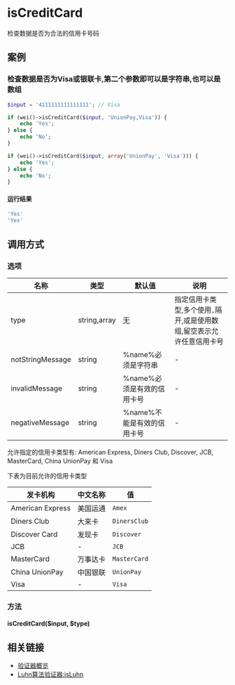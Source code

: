 isCreditCard
============

检查数据是否为合法的信用卡号码

案例
----

### 检查数据是否为Visa或银联卡,第二个参数即可以是字符串,也可以是数组
```php
$input = '4111111111111111'; // Visa

if (wei()->isCreditCard($input, 'UnionPay,Visa')) {
    echo 'Yes';
} else {
    echo 'No';
}

if (wei()->isCreditCard($input, array('UnionPay', 'Visa'))) {
    echo 'Yes';
} else {
    echo 'No';
}
```

#### 运行结果
```php
'Yes'
'Yes'
```

调用方式
--------

### 选项

| 名称              | 类型          | 默认值                     | 说明                                                                 |
|-------------------|---------------|----------------------------|----------------------------------------------------------------------|
| type              | string,array  | 无                         | 指定信用卡类型,多个使用`,`隔开,或是使用数组,留空表示允许任意信用卡号 |
| notStringMessage  | string        | %name%必须是字符串         | -                                                                    |
| invalidMessage    | string        | %name%必须是有效的信用卡号 | -                                                                    |
| negativeMessage   | string        | %name%不能是有效的信用卡号 | -                                                                    |

允许指定的信用卡类型有: American Express, Diners Club, Discover, JCB, MasterCard, China UnionPay 和 Visa

下表为目前允许的信用卡类型

| **发卡机构**     | **中文名称** | **值**       |
|------------------|--------------|--------------|
| American Express | 美国运通     | `Amex`       |
| Diners Club      | 大来卡       | `DinersClub` |
| Discover Card    | 发现卡       | `Discover`   |
| JCB              | -            |`JCB`         |
| MasterCard       | 万事达卡     | `MasterCard` |
| China UnionPay   | 中国银联     | `UnionPay`   |
| Visa             | -            | `Visa`       |

### 方法

#### isCreditCard($input, $type)

相关链接
--------

* [验证器概览](../book/validators.md)
* [Luhn算法验证器:isLuhn](isLuhn.md)